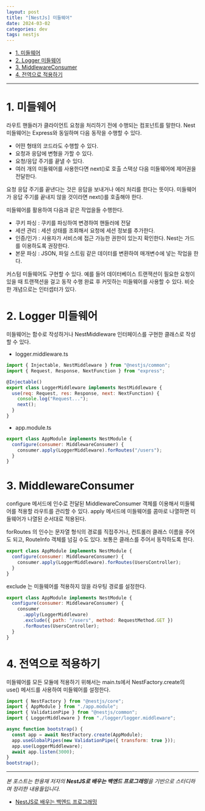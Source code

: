 ```yaml
---
layout: post
title: "[NestJs] 미들웨어"
date: 2024-03-02
categories: dev
tags: nestjs
---
```


- [1. 미들웨어](#1-미들웨어)
- [2. Logger 미들웨어](#2-logger-미들웨어)
- [3. MiddlewareConsumer](#3-middlewareconsumer)
- [4. 전역으로 적용하기](#4-전역으로-적용하기)

---

# 1. 미들웨어

라우트 핸들러가 클라이언트 요청을 처리하기 전에 수행되는 컴포넌트를 말한다. Nest 미들웨어는 Express와 동일하며 다음 동작을 수행할 수 있다.

- 어떤 형태의 코드라도 수행할 수 있다.
- 요청과 응답에 변형을 가할 수 있다.
- 요청/응답 주기를 끝낼 수 있다.
- 여러 개의 미들웨어를 사용한다면 next()로 호출 스택상 다음 미들웨어에 제어권을 전달한다.

요청 응답 주기를 끝낸다는 것은 응답을 보내거나 에러 처리를 한다는 뜻이다. 미들웨어가 응답 주기를 끝내지 않을 것이라면 next()를 호출해야 한다.

미들웨어를 활용하여 다음과 같은 작업을들 수행한다.

- 쿠키 파싱 : 쿠키를 파싱하여 변경하여 핸들러에 전달
- 세션 관리 : 세션 상태를 조회해서 요청에 세션 정보를 추가한다.
- 인증/인가 : 사용자가 서비스에 접근 가능한 권한이 있는지 확인한다. Nest는 가드를 이용하도록 권장한다.
- 본문 파싱 : JSON, 파일 스트림 같은 데이터를 변환하여 매개변수에 넣는 작업을 한다.

커스텀 미들웨어도 구현할 수 있다. 예를 들어 데이터베이스 트랜잭션이 필요한 요청이 있을 때 트랜잭션을 걸고 동작 수행 완료 후 커밋하는 미들웨어를 사용할 수 있다. 비슷한 개념으로는 인터셉터가 있다.

# 2. Logger 미들웨어

미들웨어는 함수로 작성하거나 NestMiddleware 인터페이스를 구현한 클래스로 작성할 수 있다.

- logger.middleware.ts

```javascript
import { Injectable, NestMiddleware } from "@nestjs/common";
import { Request, Response, NextFunction } from "express";

@Injectable()
export class LoggerMiddleware implements NestMiddleware {
  use(req: Request, res: Response, next: NextFunction) {
    console.log("Request...");
    next();
  }
}
```

- app.module.ts

```javascript
export class AppModule implements NestModule {
  configure(consumer: MiddlewareConsumer) {
    consumer.apply(LoggerMiddleware).forRoutes("/users");
  }
}
```

# 3. MiddlewareConsumer

configure 메서드에 인수로 전달된 MiddlewareConsumer 객체를 이용해서 미들웨어를 적용할 라우트를 관리할 수 있다.
apply 메서드에 미들웨어를 콤마로 나열하면 미들웨어가 나열된 순서대로 적용된다.

forRoutes 의 인수는 문자열 형식의 경로를 직접주거나, 컨트롤러 클래스 이름을 주어도 되고, RouteInfo 객체를 넘길 수도 있다. 보통은 클래스를 주어서 동작하도록 한다.

```javascript
export class AppModule implements NestModule {
  configure(consumer: MiddlewareConsumer) {
    consumer.apply(LoggerMiddleware).forRoutes(UsersController);
  }
}
```

exclude 는 미들웨어를 적용하지 않을 라우팅 경로를 설정한다.

```javascript
export class AppModule implements NestModule {
  configure(consumer: MiddlewareConsumer) {
    consumer
      .apply(LoggerMiddleware)
      .exclude({ path: "/users", method: RequestMethod.GET })
      .forRoutes(UsersController);
  }
}
```

# 4. 전역으로 적용하기

미들웨어를 모든 모듈에 적용하기 위해서는 main.ts에서 NestFactory.create의 use() 메서드를 사용하여 미들웨어를 설정한다.

```javascript
import { NestFactory } from "@nestjs/core";
import { AppModule } from "./app.module";
import { ValidationPipe } from "@nestjs/common";
import { LoggerMiddleware } from "./logger/logger.middleware";

async function bootstrap() {
  const app = await NestFactory.create(AppModule);
  app.useGlobalPipes(new ValidationPipe({ transform: true }));
  app.use(LoggerMiddleware);
  await app.listen(3000);
}
bootstrap();
```

---

_본 포스트는 한용재 저자의 **NestJS로 배우는 백엔드 프로그래밍**을 기반으로 스터디하며 정리한 내용들입니다._

- [NestJS로 배우는 백엔드 프로그래밍](http://www.yes24.com/Product/Goods/115850682)
